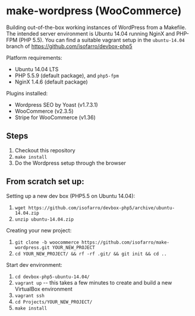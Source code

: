 make-wordpress (WooCommerce)
============================

Building out-of-the-box working instances of WordPress from a Makefile. The intended server environment is Ubuntu 14.04 running NginX and PHP-FPM (PHP 5.5). You can find a suitable vagrant setup in the `ubuntu-14.04` branch of https://github.com/isofarro/devbox-php5

Platform requirements:

* Ubuntu 14.04 LTS
* PHP 5.5.9 (default package), and `php5-fpm`
* NginX 1.4.6 (default package)

Plugins installed:

* Wordpress SEO by Yoast (v1.7.3.1)
* WooCommerce (v2.3.5)
* Stripe for WooCommerce (v1.36)

Steps
-----

1. Checkout this repository
2. `make install`
3. Do the Wordpress setup through the browser



From scratch set up:
--------------------

Setting up a new dev box (PHP5.5 on Ubuntu 14.04):

1. `wget https://github.com/isofarro/devbox-php5/archive/ubuntu-14.04.zip`
2. `unzip ubuntu-14.04.zip`

Creating your new project:

1. `git clone -b woocommerce https://github.com/isofarro/make-wordpress.git YOUR_NEW_PROJECT`
2. `cd YOUR_NEW_PROJECT/ && rf -rf .git/ && git init && cd ..`

Start dev environment:

1. `cd devbox-php5-ubuntu-14.04/`
2. `vagrant up` -- this takes a few minutes to create and build a new VirtualBox environment
3. `vagrant ssh`
4. `cd Projects/YOUR_NEW_PROJECT/`
5. `make install`

